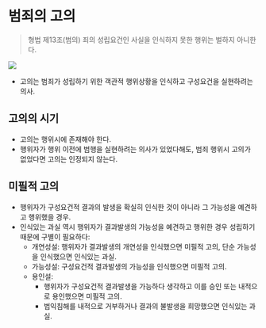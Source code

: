 # 범죄의 고의

> 형법 제13조(범의)
> 죄의 성립요건인 사실을 인식하지 못한 행위는 벌하지 아니한다.

![](https://user-images.githubusercontent.com/6410412/129453379-f1bdffeb-7d07-496c-90ca-fd6e90e49741.png)

* 고의는 범죄가 성립하기 위한 객관적 행위상황을 인식하고 구성요건을 실현하려는 의사.

## 고의의 시기

* 고의는 행위시에 존재해야 한다.
* 행위자가 행위 이전에 범행을 실현하려는 의사가 있었다해도, 범죄 행위시 고의가 없었다면 고의는 인정되지 않는다.

## 미필적 고의

* 행위자가 구성요건적 결과의 발생을 확실히 인식한 것이 아니라 그 가능성을 예견하고 행위했을 경우.
* 인식있는 과실 역시 행위자가 결과발생의 가능성을 예견하고 행위한 경우 성립하기 때문에 구별이 필요하다:
  * 개연성설: 행위자가 결과발생의 개연성을 인식했으면 미필적 고의, 단순 가능성을 인식했으면 인식있는 과실.
  * 가능성설: 구성요건적 결과발생의 가능성을 인식했으면 미필적 고의.
  * 용인설:
    * 행위자가 구성요건적 결과발생을 가능하다 생각하고 이를 승인 또는 내적으로 용인했으면 미필적 고의.
    * 법익침해를 내적으로 거부하거나 결과의 불발생을 희망했으면 인식있는 과실.

